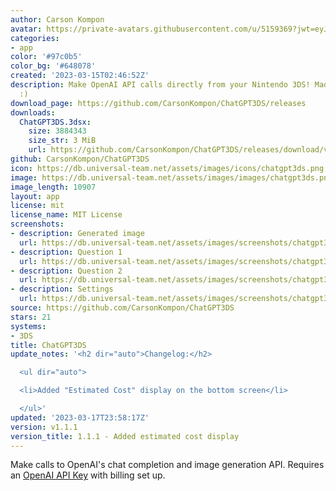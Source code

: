 ```yaml
---
author: Carson Kompon
avatar: https://private-avatars.githubusercontent.com/u/5159369?jwt=eyJhbGciOiJIUzI1NiIsInR5cCI6IkpXVCJ9.eyJpc3MiOiJnaXRodWIuY29tIiwiYXVkIjoicmF3LmdpdGh1YnVzZXJjb250ZW50LmNvbSIsImtleSI6ImtleTEiLCJleHAiOjE3MzQ2NTcyNDAsIm5iZiI6MTczNDY1NjA0MCwicGF0aCI6Ii91LzUxNTkzNjkifQ.ZQl3fK6FPjXw7aQ2dvVqgC9yvx7PwIFzMZxAcsO95Y8&v=4
categories:
- app
color: '#97c0b5'
color_bg: '#648078'
created: '2023-03-15T02:46:52Z'
description: Make OpenAI API calls directly from your Nintendo 3DS! Made with Lovebrew
  :)
download_page: https://github.com/CarsonKompon/ChatGPT3DS/releases
downloads:
  ChatGPT3DS.3dsx:
    size: 3884343
    size_str: 3 MiB
    url: https://github.com/CarsonKompon/ChatGPT3DS/releases/download/v1.1.1/ChatGPT3DS.3dsx
github: CarsonKompon/ChatGPT3DS
icon: https://db.universal-team.net/assets/images/icons/chatgpt3ds.png
image: https://db.universal-team.net/assets/images/images/chatgpt3ds.png
image_length: 10907
layout: app
license: mit
license_name: MIT License
screenshots:
- description: Generated image
  url: https://db.universal-team.net/assets/images/screenshots/chatgpt3ds/generated-image.png
- description: Question 1
  url: https://db.universal-team.net/assets/images/screenshots/chatgpt3ds/question-1.png
- description: Question 2
  url: https://db.universal-team.net/assets/images/screenshots/chatgpt3ds/question-2.png
- description: Settings
  url: https://db.universal-team.net/assets/images/screenshots/chatgpt3ds/settings.png
source: https://github.com/CarsonKompon/ChatGPT3DS
stars: 21
systems:
- 3DS
title: ChatGPT3DS
update_notes: '<h2 dir="auto">Changelog:</h2>

  <ul dir="auto">

  <li>Added "Estimated Cost" display on the bottom screen</li>

  </ul>'
updated: '2023-03-17T23:58:17Z'
version: v1.1.1
version_title: 1.1.1 - Added estimated cost display
---
```

Make calls to OpenAI's chat completion and image generation API. Requires an [OpenAI API Key](https://platform.openai.com/account/api-keys) with billing set up.